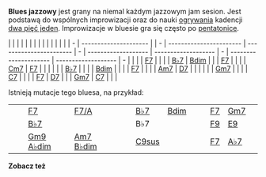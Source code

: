 **Blues jazzowy** jest grany na niemal każdym jazzowym jam sesion. Jest
podstawą do wspólnych improwizacji oraz do nauki
[ogrywania](ogrywanie "wikilink") kadencji [dwa pięć
jeden](dwa_pięć_jeden "wikilink"). Improwizacje w bluesie gra się
często po [pentatonice](pentatonika "wikilink").

|   |                       |  |   |                         |                         |   |                     |                     |   |                       |                     |   |
| - | --------------------- |  | - | ----------------------- | ----------------------- | - | ------------------- | ------------------- | - | --------------------- | ------------------- | - |
| | | [F7](F7 "wikilink")   |  | | | [B♭7](B♭7 "wikilink")   | [Bdim](Bdim "wikilink") | | | [F7](F7 "wikilink") |                     | | | [Cm7](Cm7 "wikilink") | [F7](F7 "wikilink") | | |
| | | [B♭7](B♭7 "wikilink") |  | | | [Bdim](Bdim "wikilink") |                         | | | [F7](F7 "wikilink") |                     | | | [Am7](Am7 "wikilink") | [D7](D7 "wikilink") | | |
| | | [Gm7](Gm7 "wikilink") |  | | | [C7](C7 "wikilink")     |                         | | | [F7](F7 "wikilink") | [D7](D7 "wikilink") | | | [Gm7](Gm7 "wikilink") | [C7](C7 "wikilink") | | |

Istnieją mutacje tego bluesa, na przykład:

|   |                                                 |                                                 |   |                           |                         |   |                     |                       |   |                           |                         |   |
| - | ----------------------------------------------- | ----------------------------------------------- | - | ------------------------- | ----------------------- | - | ------------------- | --------------------- | - | ------------------------- | ----------------------- | - |
| | | [F7](F7 "wikilink")                             | [F7/A](F7/A "wikilink")                         | | | [B♭7](B♭7 "wikilink")     | [Bdim](Bdim "wikilink") | | | [F7](F7 "wikilink") | [Gm7](Gm7 "wikilink") | | | [A♭dim](A♭dim "wikilink") | [F7/A](F7/A "wikilink") | | |
| | | [B♭7](B♭7 "wikilink")                           |                                                 | | | B♭7                       |                         | | | [F9](F9 "wikilink") | [E9](E9 "wikilink")   | | | [E♭9](E♭9 "wikilink")     | [D9](D9 "wikilink")     | | |
| | | [Gm9](Gm9 "wikilink") [A♭dim](A♭dim "wikilink") | [Am7](Am7 "wikilink") [B♭dim](B♭dim "wikilink") | | | [C9sus](C9sus "wikilink") |                         | | | [F7](F7 "wikilink") | [A♭7](A♭7 "wikilink") | | | [Gm7](Gm7 "wikilink")     | [C9](C9 "wikilink")     | | |

**Zobacz też**